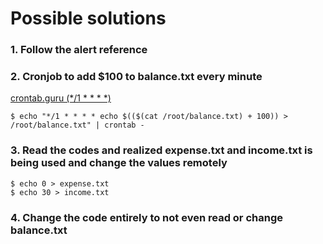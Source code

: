 # Possible solutions
### 1. Follow the alert reference
### 2. Cronjob to add $100 to balance.txt every minute
[crontab.guru (*/1 * * * *)](https://crontab.guru/#*/1_*_*_*_*)
```shell
$ echo "*/1 * * * * echo $(($(cat /root/balance.txt) + 100)) > /root/balance.txt" | crontab -
```
### 3. Read the codes and realized expense.txt and income.txt is being used and change the values remotely
```shell
$ echo 0 > expense.txt
$ echo 30 > income.txt
```
### 4. Change the code entirely to not even read or change balance.txt
